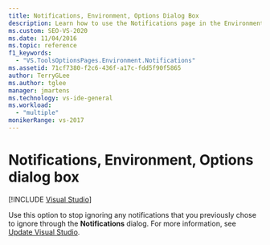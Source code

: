 ```yaml
---
title: Notifications, Environment, Options Dialog Box
description: Learn how to use the Notifications page in the Environment section to stop ignoring any notifications that you previously chose to ignore through the Notifications dialog.
ms.custom: SEO-VS-2020
ms.date: 11/04/2016
ms.topic: reference
f1_keywords:
  - "VS.ToolsOptionsPages.Environment.Notifications"
ms.assetid: 71cf7380-f2c6-436f-a17c-fdd5f90f5865
author: TerryGLee
ms.author: tglee
manager: jmartens
ms.technology: vs-ide-general
ms.workload:
  - "multiple"
monikerRange: vs-2017
---
```

# Notifications, Environment, Options dialog box

 [!INCLUDE [Visual Studio](~/includes/applies-to-version/vs-windows-only.md)]

Use this option to stop ignoring any notifications that you previously chose to ignore through the **Notifications** dialog. For more information, see [Update Visual Studio](../../install/update-visual-studio.md).